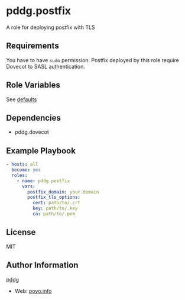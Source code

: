 pddg.postfix
=========

A role for deploying postfix with TLS

Requirements
------------

You have to have `sudo` permission.
Postfix deployed by this role require Dovecot to SASL authentication.

Role Variables
--------------

See [defaults](./defaults/main.yml)

Dependencies
------------

- pddg.dovecot


Example Playbook
----------------

```yaml
- hosts: all
  become: yes
  roles:
    - name: pddg.postfix
      vars:
        postfix_domain: your.domain
        postfix_tls_options:
          cert: path/to/.crt
          key: path/to/.key
          ca: path/to/.pem
```

License
-------

MIT

Author Information
------------------

[pddg](https://github.com/pddg/)
  - Web: [poyo.info](https://www.poyo.info/)

